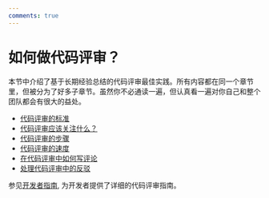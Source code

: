 ```yaml
---
comments: true
---
```


# 如何做代码评审？

本节中介绍了基于长期经验总结的代码评审最佳实践。所有内容都在同一个章节里，但被分为了好多子章节。虽然你不必通读一遍，但认真看一遍对你自己和整个团队都会有很大的益处。

- [代码评审的标准](standard.md)
- [代码评审应该关注什么？](looking-for.md)
- [代码评审的步骤](navigate.md)
- [代码评审的速度](speed.md)
- [在代码评审中如何写评论](comments.md)
- [处理代码评审中的反驳](pushback.md)

参见[开发者指南](../developer/), 为开发者提供了详细的代码评审指南。
